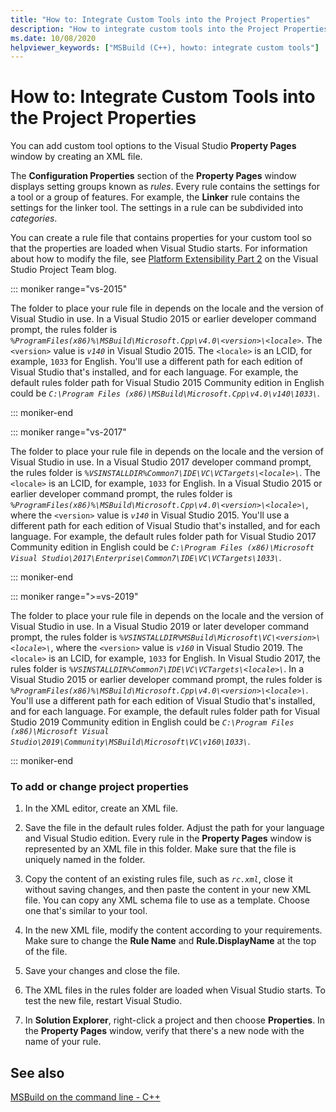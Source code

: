 ```yaml
---
title: "How to: Integrate Custom Tools into the Project Properties"
description: "How to integrate custom tools into the Project Properties in Visual Studio C++ projects."
ms.date: 10/08/2020
helpviewer_keywords: ["MSBuild (C++), howto: integrate custom tools"]
---
```

# How to: Integrate Custom Tools into the Project Properties

You can add custom tool options to the Visual Studio **Property Pages** window by creating an XML file.

The **Configuration Properties** section of the **Property Pages** window displays setting groups known as *rules*. Every rule contains the settings for a tool or a group of features. For example, the **Linker** rule contains the settings for the linker tool. The settings in a rule can be subdivided into *categories*.

You can create a rule file that contains properties for your custom tool so that the properties are loaded when Visual Studio starts. For information about how to modify the file, see [Platform Extensibility Part 2](/archive/blogs/vsproject/platform-extensibility-part-2) on the Visual Studio Project Team blog.

::: moniker range="vs-2015"

The folder to place your rule file in depends on the locale and the version of Visual Studio in use. In a Visual Studio 2015 or earlier developer command prompt, the rules folder is *`%ProgramFiles(x86)%\MSBuild\Microsoft.Cpp\v4.0\<version>\<locale>`*. The `<version>` value is *`v140`* in Visual Studio 2015. The `<locale>` is an LCID, for example, `1033` for English. You'll use a different path for each edition of Visual Studio that's installed, and for each language. For example, the default rules folder path for Visual Studio 2015 Community edition in English could be *`C:\Program Files (x86)\MSBuild\Microsoft.Cpp\v4.0\v140\1033\`*.

::: moniker-end

::: moniker range="vs-2017"

The folder to place your rule file in depends on the locale and the version of Visual Studio in use. In a Visual Studio 2017 developer command prompt, the rules folder is *`%VSINSTALLDIR%Common7\IDE\VC\VCTargets\<locale>\`*. The `<locale>` is an LCID, for example, `1033` for English. In a Visual Studio 2015 or earlier developer command prompt, the rules folder is *`%ProgramFiles(x86)%\MSBuild\Microsoft.Cpp\v4.0\<version>\<locale>\`*, where the `<version>` value is *`v140`* in Visual Studio 2015. You'll use a different path for each edition of Visual Studio that's installed, and for each language. For example, the default rules folder path for Visual Studio 2017 Community edition in English could be *`C:\Program Files (x86)\Microsoft Visual Studio\2017\Enterprise\Common7\IDE\VC\VCTargets\1033\`*.

::: moniker-end

::: moniker range=">=vs-2019"

The folder to place your rule file in depends on the locale and the version of Visual Studio in use. In a Visual Studio 2019 or later developer command prompt, the rules folder is *`%VSINSTALLDIR%MSBuild\Microsoft\VC\<version>\<locale>\`*, where the `<version>` value is *`v160`* in Visual Studio 2019. The `<locale>` is an LCID, for example, `1033` for English. In Visual Studio 2017, the rules folder is *`%VSINSTALLDIR%Common7\IDE\VC\VCTargets\<locale>\`*. In a Visual Studio 2015 or earlier developer command prompt, the rules folder is *`%ProgramFiles(x86)%\MSBuild\Microsoft.Cpp\v4.0\<version>\<locale>\`*. You'll use a different path for each edition of Visual Studio that's installed, and for each language. For example, the default rules folder path for Visual Studio 2019 Community edition in English could be *`C:\Program Files (x86)\Microsoft Visual Studio\2019\Community\MSBuild\Microsoft\VC\v160\1033\`*.

::: moniker-end

### To add or change project properties

1. In the XML editor, create an XML file.

1. Save the file in the default rules folder. Adjust the path for your language and Visual Studio edition. Every rule in the **Property Pages** window is represented by an XML file in this folder. Make sure that the file is uniquely named in the folder.

1. Copy the content of an existing rules file, such as *`rc.xml`*, close it without saving changes, and then paste the content in your new XML file. You can copy any XML schema file to use as a template. Choose one that's similar to your tool.

1. In the new XML file, modify the content according to your requirements. Make sure to change the **Rule Name** and **Rule.DisplayName** at the top of the file.

1. Save your changes and close the file.

1. The XML files in the rules folder are loaded when Visual Studio starts. To test the new file, restart Visual Studio.

1. In **Solution Explorer**, right-click a project and then choose **Properties**. In the **Property Pages** window, verify that there's a new node with the name of your rule.

## See also

[MSBuild on the command line - C++](msbuild-visual-cpp.md)
